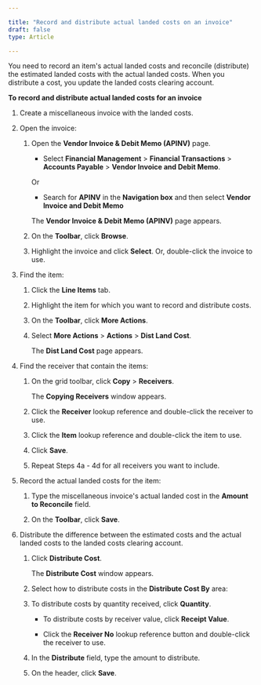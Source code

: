 ```yaml
---

title: "Record and distribute actual landed costs on an invoice"
draft: false
type: Article

---
```


You need to record an item's actual landed costs and reconcile (distribute) the estimated landed costs with the actual landed costs. When you distribute a cost, you update the landed costs clearing account.

**To record and distribute actual landed costs for an invoice**

1. Create a miscellaneous invoice with the landed costs.

2. Open the invoice:

    1. Open the **Vendor Invoice & Debit Memo (APINV)** page.

        - Select **Financial Management** > **Financial Transactions** > **Accounts Payable** > **Vendor Invoice and Debit Memo**.

        Or

        - Search for **APINV** in the **Navigation box** and then select **Vendor Invoice and Debit Memo**

        The **Vendor Invoice & Debit Memo (APINV)** page appears.

    2. On the **Toolbar**, click **Browse**.

    3. Highlight the invoice and click **Select**. Or, double-click the invoice to use.

3. Find the item:

    1. Click the **Line Items** tab.

    2. Highlight the item for which you want to record and distribute costs.

    3. On the **Toolbar**, click **More Actions**.

    4. Select **More Actions** > **Actions** > **Dist Land Cost**.

       The **Dist Land Cost** page appears.

4. Find the receiver that contain the items:

    1. On the grid toolbar, click **Copy** > **Receivers**.

       The **Copying Receivers** window appears.

    2. Click the **Receiver** lookup reference and double-click the receiver to use.

    3. Click the **Item**  lookup reference and double-click the item to use.

    4. Click **Save**.

    5. Repeat Steps 4a - 4d for all receivers you want to include.

5. Record the actual landed costs for the item:

    1. Type the miscellaneous invoice's actual landed cost in the **Amount to Reconcile** field.

    1. On the **Toolbar**, click **Save**.

6. Distribute the difference between the estimated costs and the actual landed costs to the landed costs clearing account.

    1. Click **Distribute Cost**.

        The **Distribute Cost** window appears.

    2. Select how to distribute costs in the **Distribute Cost By** area:

    3. To distribute costs by quantity received, click **Quantity**.

        - To distribute costs by receiver value, click **Receipt Value**.

        - Click the **Receiver No** lookup reference button and double-click the receiver to use.

    4. In the **Distribute** field, type the amount to distribute.

    5. On the header, click **Save**.



​